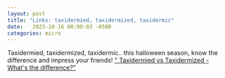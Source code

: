 ```yaml
---
layout: post
title: "Links: taxidermied, taxidermized, taxidermic"
date:   2023-10-16 00:00:03 -0500
categories: micro
---
```


Taxidermied, taxidermized, taxidermic.. this halloween season, know the difference and impress your friends! ["	
Taxidermied vs Taxidermized - What's the difference?"](https://wikidiff.com/taxidermized/taxidermied)
<br/><br/>








